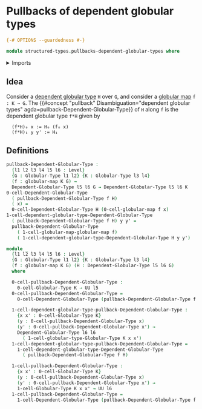 # Pullbacks of dependent globular types

```agda
{-# OPTIONS --guardedness #-}

module structured-types.pullbacks-dependent-globular-types where
```

<details><summary>Imports</summary>

```agda
open import foundation.universe-levels

open import structured-types.dependent-globular-types
open import structured-types.globular-maps
open import structured-types.globular-types
```

</details>

## Idea

Consider a [dependent globular type](structured-types.dependent-globular-types.md) `H` over `G`, and consider a [globular map](structured-types.globular-maps.md) `f : K → G`. The {{#concept "pullback" Disambiguation="dependent globular types" agda=pullback-Dependent-Globular-Type}} of `H` along `f` is the dependent globular type `f*H` given by

```text
  (f*H)₀ x := H₀ (f₀ x)
  (f*H)₁ y y' := H₁
```

## Definitions

```agda
pullback-Dependent-Globular-Type :
  {l1 l2 l3 l4 l5 l6 : Level}
  {G : Globular-Type l1 l2} {K : Globular-Type l3 l4}
  (f : globular-map K G) →
  Dependent-Globular-Type l5 l6 G → Dependent-Globular-Type l5 l6 K
0-cell-Dependent-Globular-Type
  ( pullback-Dependent-Globular-Type f H)
  ( x) =
  0-cell-Dependent-Globular-Type H (0-cell-globular-map f x)
1-cell-dependent-globular-type-Dependent-Globular-Type
  ( pullback-Dependent-Globular-Type f H) y y' =
  pullback-Dependent-Globular-Type
    ( 1-cell-globular-map-globular-map f)
    ( 1-cell-dependent-globular-type-Dependent-Globular-Type H y y')

module _
  {l1 l2 l3 l4 l5 l6 : Level}
  {G : Globular-Type l1 l2} {K : Globular-Type l3 l4}
  (f : globular-map K G) (H : Dependent-Globular-Type l5 l6 G)
  where

  0-cell-pullback-Dependent-Globular-Type :
    0-cell-Globular-Type K → UU l5
  0-cell-pullback-Dependent-Globular-Type =
    0-cell-Dependent-Globular-Type (pullback-Dependent-Globular-Type f H)

  1-cell-dependent-globular-type-pullback-Dependent-Globular-Type :
    {x x' : 0-cell-Globular-Type K}
    (y : 0-cell-pullback-Dependent-Globular-Type x)
    (y' : 0-cell-pullback-Dependent-Globular-Type x') →
    Dependent-Globular-Type l6 l6
      ( 1-cell-globular-type-Globular-Type K x x')
  1-cell-dependent-globular-type-pullback-Dependent-Globular-Type =
    1-cell-dependent-globular-type-Dependent-Globular-Type
      ( pullback-Dependent-Globular-Type f H)

  1-cell-pullback-Dependent-Globular-Type :
    {x x' : 0-cell-Globular-Type K}
    (y : 0-cell-pullback-Dependent-Globular-Type x)
    (y' : 0-cell-pullback-Dependent-Globular-Type x') →
    1-cell-Globular-Type K x x' → UU l6
  1-cell-pullback-Dependent-Globular-Type =
    1-cell-Dependent-Globular-Type (pullback-Dependent-Globular-Type f H)
```
